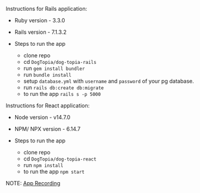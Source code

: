 Instructions for Rails application:

* Ruby version - 3.3.0

* Rails version - 7.1.3.2

* Steps to run the app
  - clone repo
  - cd `DogTopia/dog-topia-rails`
  - run `gem install bundler`
  - run `bundle install`
  - setup `database.yml` with `username` and `password` of your pg database.
  - run `rails db:create db:migrate`
  - to run the app `rails s -p 5000`


Instructions for React application:

* Node version - v14.7.0

* NPM/ NPX version - 6.14.7

* Steps to run the app
  - clone repo
  - cd `DogTopia/dog-topia-react`
  - run `npm install`
  - to run the app `npm start`


NOTE: [App Recording](https://www.loom.com/share/5cfe7041f1ae4b7bbc51dedf5e22f518?sid=784b5184-38eb-48d6-8f9a-49a6cff5677b)

